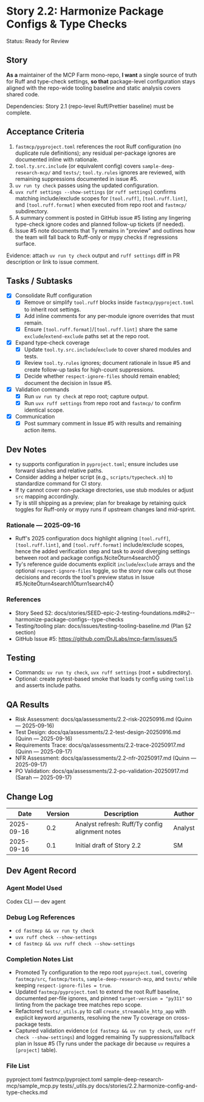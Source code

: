 # Story 2.2: Harmonize Package Configs & Type Checks

Status: Ready for Review

## Story

**As a** maintainer of the MCP Farm mono-repo,
**I want** a single source of truth for Ruff and type-check settings,
**so that** package-level configuration stays aligned with the repo-wide tooling baseline and static analysis covers shared code.

Dependencies: Story 2.1 (repo-level Ruff/Prettier baseline) must be complete.

## Acceptance Criteria

1. `fastmcp/pyproject.toml` references the root Ruff configuration (no duplicate rule definitions); any residual per-package ignores are documented inline with rationale.
2. `tool.ty.src.include` (or equivalent config) covers `sample-deep-research-mcp/` and `tests/`; `tool.ty.rules` ignores are reviewed, with remaining suppressions documented in issue #5.
3. `uv run ty check` passes using the updated configuration.
4. `uvx ruff settings --show-settings` (or `ruff settings`) confirms matching include/exclude scopes for `[tool.ruff]`, `[tool.ruff.lint]`, and `[tool.ruff.format]` when executed from repo root and `fastmcp/` subdirectory.
5. A summary comment is posted in GitHub issue #5 listing any lingering type-check ignore codes and planned follow-up tickets (if needed).
6. Issue #5 note documents that Ty remains in "preview" and outlines how the team will fall back to Ruff-only or mypy checks if regressions surface.

Evidence: attach `uv run ty check` output and `ruff settings` diff in PR description or link to issue comment.

## Tasks / Subtasks

- [x] Consolidate Ruff configuration
  - [x] Remove or simplify `tool.ruff` blocks inside `fastmcp/pyproject.toml` to inherit root settings.
  - [x] Add inline comments for any per-module ignore overrides that must remain.
  - [x] Ensure `[tool.ruff.format]`/`[tool.ruff.lint]` share the same `exclude`/`extend-exclude` paths set at the repo root.
- [x] Expand type-check coverage
  - [x] Update `tool.ty.src.include`/`exclude` to cover shared modules and tests.
  - [x] Review `tool.ty.rules` ignores; document rationale in Issue #5 and create follow-up tasks for high-count suppressions.
  - [x] Decide whether `respect-ignore-files` should remain enabled; document the decision in Issue #5.
- [x] Validation commands
  - [x] Run `uv run ty check` at repo root; capture output.
  - [x] Run `uvx ruff settings` from repo root and `fastmcp/` to confirm identical scope.
- [x] Communication
  - [x] Post summary comment in Issue #5 with results and remaining action items.

## Dev Notes

- `ty` supports configuration in `pyproject.toml`; ensure includes use forward slashes and relative paths.
- Consider adding a helper script (e.g., `scripts/typecheck.sh`) to standardize command for CI story.
- If ty cannot cover non-package directories, use stub modules or adjust `src` mapping accordingly.
- Ty is still shipping as a preview; plan for breakage by retaining quick toggles for Ruff-only or mypy runs if upstream changes land mid-sprint.

### Rationale — 2025-09-16

- Ruff's 2025 configuration docs highlight aligning `[tool.ruff]`, `[tool.ruff.lint]`, and `[tool.ruff.format]` include/exclude scopes, hence the added verification step and task to avoid diverging settings between root and package configs.citeturn4search0
- Ty's reference guide documents explicit `include`/`exclude` arrays and the optional `respect-ignore-files` toggle, so the story now calls out those decisions and records the tool's preview status in Issue #5.citeturn4search1turn1search4

### References

- Story Seed S2: docs/stories/SEED-epic-2-testing-foundations.md#s2--harmonize-package-configs--type-checks
- Testing/tooling plan: docs/issues/testing-tooling-baseline.md (Plan §2 section)
- GitHub Issue #5: https://github.com/DrJLabs/mcp-farm/issues/5

## Testing

- Commands: `uv run ty check`, `uvx ruff settings` (root + subdirectory).
- Optional: create pytest-based smoke that loads ty config using `tomllib` and asserts include paths.

## QA Results

- Risk Assessment: docs/qa/assessments/2.2-risk-20250916.md (Quinn — 2025-09-16)
- Test Design: docs/qa/assessments/2.2-test-design-20250916.md (Quinn — 2025-09-16)
- Requirements Trace: docs/qa/assessments/2.2-trace-20250917.md (Quinn — 2025-09-17)
- NFR Assessment: docs/qa/assessments/2.2-nfr-20250917.md (Quinn — 2025-09-17)
- PO Validation: docs/qa/assessments/2.2-po-validation-20250917.md (Sarah — 2025-09-17)

## Change Log

| Date       | Version | Description                                      | Author |
| ---------- | ------- | ------------------------------------------------ | ------ |
| 2025-09-16 | 0.2     | Analyst refresh: Ruff/Ty config alignment notes  | Analyst |
| 2025-09-16 | 0.1     | Initial draft of Story 2.2                       | SM     |

## Dev Agent Record

### Agent Model Used

Codex CLI — dev agent

### Debug Log References

- `cd fastmcp && uv run ty check`
- `uvx ruff check --show-settings`
- `cd fastmcp && uvx ruff check --show-settings`

### Completion Notes List

- Promoted Ty configuration to the repo root `pyproject.toml`, covering `fastmcp/src`, `fastmcp/tests`, `sample-deep-research-mcp`, and `tests/` while keeping `respect-ignore-files = true`.
- Updated `fastmcp/pyproject.toml` to extend the root Ruff baseline, documented per-file ignores, and pinned `target-version = "py311"` so linting from the package tree matches repo scope.
- Refactored `tests/_utils.py` to call `create_streamable_http_app` with explicit keyword arguments, resolving the new Ty coverage on cross-package tests.
- Captured validation evidence (`cd fastmcp && uv run ty check`, `uvx ruff check --show-settings`) and logged remaining Ty suppressions/fallback plan in Issue #5 (Ty runs under the package dir because `uv` requires a `[project]` table).

### File List

pyproject.toml
fastmcp/pyproject.toml
sample-deep-research-mcp/sample_mcp.py
tests/_utils.py
docs/stories/2.2.harmonize-config-and-type-checks.md
